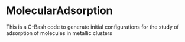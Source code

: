 # MolecularAdsorption
This is a C-Bash code to generate initial configurations for the study of adsorption of molecules in metallic clusters
